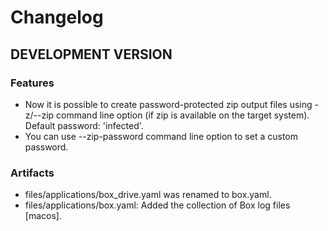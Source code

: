 # Changelog

## DEVELOPMENT VERSION

### Features

- Now it is possible to create password-protected zip output files using -z/--zip command line option (if zip is available on the target system). Default password: 'infected'.
- You can use --zip-password command line option to set a custom password.

### Artifacts

- files/applications/box_drive.yaml was renamed to box.yaml.
- files/applications/box.yaml: Added the collection of Box log files [macos].
